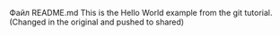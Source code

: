 Файл README.md
This is the Hello World example from the git tutorial.
(Changed in the original and pushed to shared)
